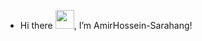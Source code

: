 - Hi there <img src="https://raw.githubusercontent.com/MartinHeinz/MartinHeinz/master/wave.gif" width="30px">, I’m AmirHossein-Sarahang!


<!---
AmirHossein-Sarahang/AmirHossein-Sarahang is a ✨ special ✨ repository because its `README.md` (this file) appears on your GitHub profile.
You can click the Preview link to take a look at your changes.
--->
